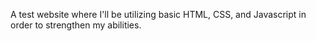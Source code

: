 A test website where I'll be utilizing basic HTML, CSS, and Javascript in order to strengthen my abilities.
